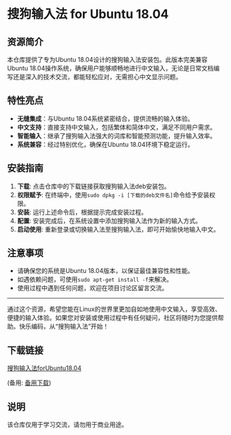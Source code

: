 # 搜狗输入法 for Ubuntu 18.04

## 资源简介

本仓库提供了专为Ubuntu 18.04设计的搜狗输入法安装包。此版本完美兼容Ubuntu 18.04操作系统，确保用户能够顺畅地进行中文输入，无论是日常文档编写还是深入的技术交流，都能轻松应对，无需担心中文显示问题。

## 特性亮点

- **无缝集成**：与Ubuntu 18.04系统紧密结合，提供流畅的输入体验。
- **中文支持**：直接支持中文输入，包括繁体和简体中文，满足不同用户需求。
- **智能输入**：继承了搜狗输入法强大的词库和智能预测功能，提升输入效率。
- **系统兼容**：经过特别优化，确保在Ubuntu 18.04环境下稳定运行。

## 安装指南

1. **下载**: 点击仓库中的下载链接获取搜狗输入法deb安装包。
2. **权限赋予**: 在终端中，使用`sudo dpkg -i [下载的deb文件名]`命令给予安装权限。
3. **安装**: 运行上述命令后，根据提示完成安装过程。
4. **配置**: 安装完成后，在系统设置中添加搜狗输入法作为新的输入方式。
5. **启动使用**: 重新登录或切换输入法至搜狗输入法，即可开始愉快地输入中文。

## 注意事项

- 请确保您的系统是Ubuntu 18.04版本，以保证最佳兼容性和性能。
- 如遇依赖问题，可使用`sudo apt-get install -f`来解决。
- 使用过程中遇到任何问题，欢迎在项目讨论区留言交流。

---

通过这个资源，希望您能在Linux的世界里更加自如地使用中文输入，享受高效、便捷的输入体验。如果您对安装或使用过程中有任何疑问，社区将随时为您提供帮助。快乐编码，从“搜狗输入法”开始！

## 下载链接
[搜狗输入法forUbuntu18.04](https://pan.quark.cn/s/3b23ac6e94bf) 

(备用: [备用下载](https://pan.baidu.com/s/1vVDsug949L5VVWdGha4Hnw?pwd=1234))

## 说明

该仓库仅用于学习交流，请勿用于商业用途。
